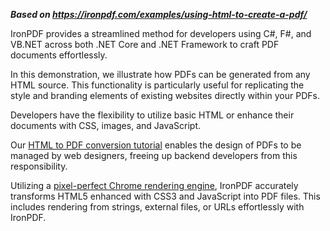 ***Based on <https://ironpdf.com/examples/using-html-to-create-a-pdf/>***

IronPDF provides a streamlined method for developers using C#, F#, and VB.NET across both .NET Core and .NET Framework to craft PDF documents effortlessly.

In this demonstration, we illustrate how PDFs can be generated from any HTML source. This functionality is particularly useful for replicating the style and branding elements of existing websites directly within your PDFs.

Developers have the flexibility to utilize basic HTML or enhance their documents with CSS, images, and JavaScript.

Our [HTML to PDF conversion tutorial](https://ironpdf.com/tutorials/html-to-pdf/) enables the design of PDFs to be managed by web designers, freeing up backend developers from this responsibility.

Utilizing a [pixel-perfect Chrome rendering engine](https://ironpdf.com/how-to/pixel-perfect-html-to-pdf/), IronPDF accurately transforms HTML5 enhanced with CSS3 and JavaScript into PDF files. This includes rendering from strings, external files, or URLs effortlessly with IronPDF.